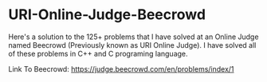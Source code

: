 # URI-Online-Judge-Beecrowd
Here's a solution to the 125+ problems that I have solved at an Online Judge named Beecrowd (Previously known as URI Online Judge). I have solved all of these problems in C++ and C programing language.

Link To Beecrowd:  https://judge.beecrowd.com/en/problems/index/1
